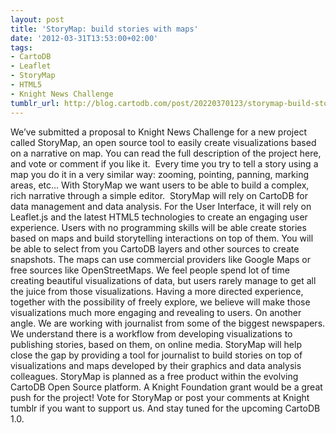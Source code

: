 ```yaml
---
layout: post
title: 'StoryMap: build stories with maps'
date: '2012-03-31T13:53:00+02:00'
tags:
- CartoDB
- Leaflet
- StoryMap
- HTML5
- Knight News Challenge
tumblr_url: http://blog.cartodb.com/post/20220370123/storymap-build-stories-with-maps
---
```

We’ve submitted a proposal to Knight News Challenge for a new project called StoryMap, an open source tool to easily create visualizations based on a narrative on map. You can read the full description of the project here, and vote or comment if you like it. 
Every time you try to tell a story using a map you do it in a very similar way: zooming, pointing, panning, marking areas, etc… With StoryMap we want users to be able to build a complex, rich narrative through a simple editor. 
StoryMap will rely on CartoDB for data management and data analysis. For the User Interface, it will rely on Leaflet.js and the latest HTML5 technologies to create an engaging user experience. Users with no programming skills will be able create stories based on maps and build storytelling interactions on top of them.
You will be able to select from you CartoDB layers and other sources to create snapshots. The maps can use commercial providers like Google Maps or free sources like OpenStreetMaps.
We feel people spend lot of time creating beautiful visualizations of data, but users rarely manage to get all the juice from those visualizations. Having a more directed experience, together with the possibility of freely explore, we believe will make those visualizations much more engaging and revealing to users.
On another angle. We are working with journalist from some of the biggest newspapers. We understand there is a workflow from developing visualizations to publishing stories, based on them, on online media. StoryMap will help close the gap by providing a tool for journalist to build stories on top of visualizations and maps developed by their graphics and data analysis colleagues.
StoryMap is planned as a free product within the evolving CartoDB Open Source platform. A Knight Foundation grant would be a great push for the project! Vote for StoryMap or post your comments at Knight tumblr if you want to support us. And stay tuned for the upcoming CartoDB 1.0. 
